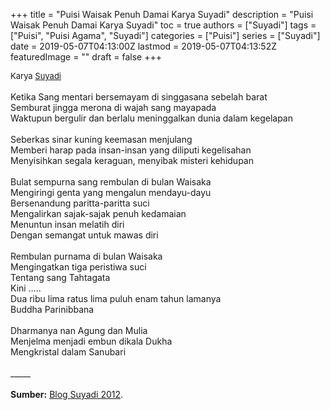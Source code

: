 +++
title = "Puisi Waisak Penuh Damai Karya Suyadi"
description = "Puisi Waisak Penuh Damai Karya Suyadi"
toc = true
authors = ["Suyadi"]
tags = ["Puisi", "Puisi Agama", "Suyadi"]
categories = ["Puisi"]
series = ["Suyadi"]
date = 2019-05-07T04:13:00Z
lastmod = 2019-05-07T04:13:52Z
featuredImage = ""
draft = false
+++

<div style="text-align: justify;">
<div style="font-size: small;">Karya <a href="/authors/suyadi/" target="_blank">Suyadi</a></div><br />
Ketika Sang mentari bersemayam di singgasana sebelah barat<br />Semburat jingga merona di wajah sang mayapada<br />Waktupun bergulir dan berlalu meninggalkan dunia dalam kegelapan<br /><br />Seberkas sinar kuning keemasan menjulang<br />Memberi harap pada insan-insan yang diliputi kegelisahan<br />Menyisihkan segala keraguan, menyibak misteri kehidupan<br /><br />Bulat sempurna sang rembulan di bulan Waisaka<br />Mengiringi  genta yang mengalun mendayu-dayu<br />Bersenandung paritta-paritta suci<br />Mengalirkan sajak-sajak penuh kedamaian<br />Menuntun insan melatih diri<br />Dengan semangat untuk mawas diri<br /><br />Rembulan purnama di bulan Waisaka<br />Mengingatkan tiga peristiwa suci<br />Tentang sang Tahtagata<br />Kini …..<br />Dua ribu lima ratus lima puluh enam tahun lamanya<br />Buddha Parinibbana<br /><br />Dharmanya nan Agung dan Mulia<br />Menjelma menjadi embun dikala Dukha<br />Mengkristal dalam Sanubari<br /><br />
_____<br /><br />
<b>Sumber:</b> <a href="http://hansuyadi.blogspot.com/2012/05/waisak-penuh-damai.html" target="_blank">Blog Suyadi 2012</a>.</div>
